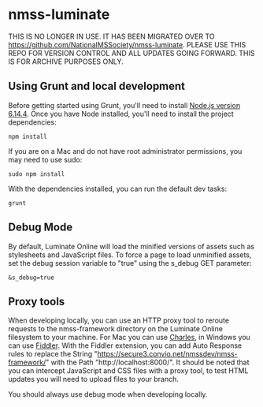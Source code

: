 # nmss-luminate

THIS IS NO LONGER IN USE. IT HAS BEEN MIGRATED OVER TO https://github.com/NationalMSSociety/nmss-luminate.
PLEASE USE THIS REPO FOR VERSION CONTROL AND ALL UPDATES GOING FORWARD. THIS IS FOR ARCHIVE PURPOSES ONLY.

Using Grunt and local development
---------------------------------

Before getting started using Grunt, you'll need to install [Node.js version 6.14.4](https://nodejs.org/en/blog/release/v6.14.4/). Once you have Node installed, you'll need to install the project
dependencies:

```
npm install
```

If you are on a Mac and do not have root administrator permissions, you may need to use sudo:

```
sudo npm install
```

With the dependencies installed, you can run the default dev tasks:

```
grunt
```


Debug Mode
----------

By default, Luminate Online will load the minified versions of assets such as stylesheets and JavaScript files. To force a page to load unminified assets,
set the debug session variable to "true" using the s_debug GET parameter:

```
&s_debug=true
```

Proxy tools
-----------

When developing locally, you can use an HTTP proxy tool to reroute requests to the nmss-framework directory on the Luminate Online filesystem to your
machine. For Mac you can use [Charles](https://www.charlesproxy.com/), in Windows you can use [Fiddler](https:ws//www.telerik.com/fiddler). With the Fiddler extension, you can add Auto Response rules to replace the String
"https://secure3.convio.net/nmssdev/nmss-framework/" with the Path "http://localhost:8000/". It should be noted that you can intercept JavaScript and CSS files with a proxy tool, to test HTML updates you will need to upload files to your branch.

You should always use debug mode when developing locally.
